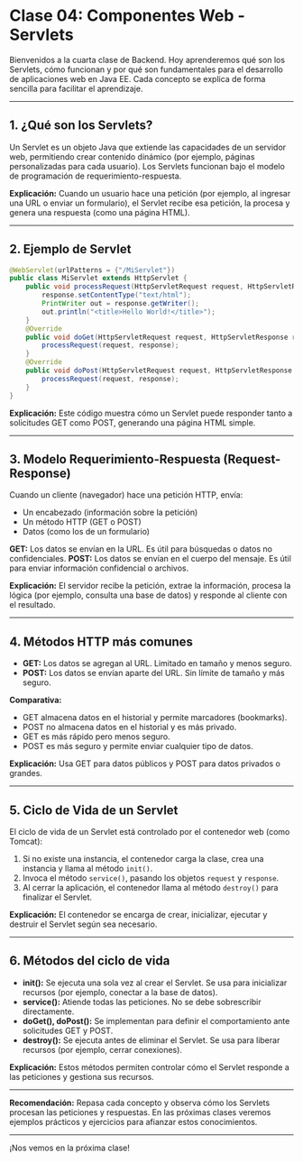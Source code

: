 # Clase 04: Componentes Web - Servlets

Bienvenidos a la cuarta clase de Backend. Hoy aprenderemos qué son los Servlets, cómo funcionan y por qué son fundamentales para el desarrollo de aplicaciones web en Java EE. Cada concepto se explica de forma sencilla para facilitar el aprendizaje.

---

## 1. ¿Qué son los Servlets?

Un Servlet es un objeto Java que extiende las capacidades de un servidor web, permitiendo crear contenido dinámico (por ejemplo, páginas personalizadas para cada usuario). Los Servlets funcionan bajo el modelo de programación de requerimiento-respuesta.

**Explicación:**
Cuando un usuario hace una petición (por ejemplo, al ingresar una URL o enviar un formulario), el Servlet recibe esa petición, la procesa y genera una respuesta (como una página HTML).

---

## 2. Ejemplo de Servlet

```java
@WebServlet(urlPatterns = {"/MiServlet"})
public class MiServlet extends HttpServlet {
    public void processRequest(HttpServletRequest request, HttpServletResponse response) {
        response.setContentType("text/html");
        PrintWriter out = response.getWriter();
        out.println("<title>Hello World!</title>");
    }
    @Override
    public void doGet(HttpServletRequest request, HttpServletResponse response) {
        processRequest(request, response);
    }
    @Override
    public void doPost(HttpServletRequest request, HttpServletResponse response) {
        processRequest(request, response);
    }
}
```

**Explicación:**
Este código muestra cómo un Servlet puede responder tanto a solicitudes GET como POST, generando una página HTML simple.

---

## 3. Modelo Requerimiento-Respuesta (Request-Response)

Cuando un cliente (navegador) hace una petición HTTP, envía:
- Un encabezado (información sobre la petición)
- Un método HTTP (GET o POST)
- Datos (como los de un formulario)

**GET:** Los datos se envían en la URL. Es útil para búsquedas o datos no confidenciales.
**POST:** Los datos se envían en el cuerpo del mensaje. Es útil para enviar información confidencial o archivos.

**Explicación:**
El servidor recibe la petición, extrae la información, procesa la lógica (por ejemplo, consulta una base de datos) y responde al cliente con el resultado.

---

## 4. Métodos HTTP más comunes

- **GET:** Los datos se agregan al URL. Limitado en tamaño y menos seguro.
- **POST:** Los datos se envían aparte del URL. Sin límite de tamaño y más seguro.

**Comparativa:**
- GET almacena datos en el historial y permite marcadores (bookmarks).
- POST no almacena datos en el historial y es más privado.
- GET es más rápido pero menos seguro.
- POST es más seguro y permite enviar cualquier tipo de datos.

**Explicación:**
Usa GET para datos públicos y POST para datos privados o grandes.

---

## 5. Ciclo de Vida de un Servlet

El ciclo de vida de un Servlet está controlado por el contenedor web (como Tomcat):
1. Si no existe una instancia, el contenedor carga la clase, crea una instancia y llama al método `init()`.
2. Invoca el método `service()`, pasando los objetos `request` y `response`.
3. Al cerrar la aplicación, el contenedor llama al método `destroy()` para finalizar el Servlet.

**Explicación:**
El contenedor se encarga de crear, inicializar, ejecutar y destruir el Servlet según sea necesario.

---

## 6. Métodos del ciclo de vida

- **init():** Se ejecuta una sola vez al crear el Servlet. Se usa para inicializar recursos (por ejemplo, conectar a la base de datos).
- **service():** Atiende todas las peticiones. No se debe sobrescribir directamente.
- **doGet(), doPost():** Se implementan para definir el comportamiento ante solicitudes GET y POST.
- **destroy():** Se ejecuta antes de eliminar el Servlet. Se usa para liberar recursos (por ejemplo, cerrar conexiones).

**Explicación:**
Estos métodos permiten controlar cómo el Servlet responde a las peticiones y gestiona sus recursos.

---

**Recomendación:**
Repasa cada concepto y observa cómo los Servlets procesan las peticiones y respuestas. En las próximas clases veremos ejemplos prácticos y ejercicios para afianzar estos conocimientos.

---

¡Nos vemos en la próxima clase!
